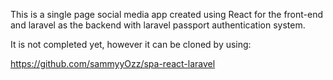 This is a single page social media app created using React for the front-end and laravel as the backend with laravel passport authentication system.


It is not completed yet, however it can be cloned by using:


https://github.com/sammyyOzz/spa-react-laravel
